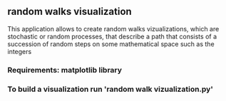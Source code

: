 ## random walks visualization

This application allows to create random walks vizualizations, 
which are stochastic or random processes, that describe a path 
that consists of a succession of random steps on some mathematical space 
such as the integers

### Requirements: matplotlib library

### To build a visualization run 'random walk vizualization.py'
